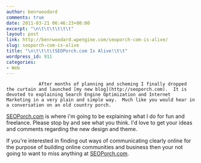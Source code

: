 ```yaml
---
author: benrwoodard
comments: true
date: 2011-03-21 06:46:23+00:00
excerpt: "\n\t\t\t\t\t\t"
layout: post
link: http://benrwoodard.wpengine.com/seoporch-com-is-alive/
slug: seoporch-com-is-alive
title: "\n\t\t\t\tSEOPorch.com Is Alive!\t\t"
wordpress_id: 911
categories:
- Web
---
```



				After months of planning and scheming I finally dropped the curtain and launched [my new blog](http://seoporch.com).  It is devoted to explaining Search Engine Optimization and Internet Marketing in a very plain and simple way.  Much like you would hear in a conversation on an old country porch.

[SEOPorch.com](http://seoporch.com) is where i'm going to be explaining what I do for fun and freelance.  Please stop by and see what you think.  I'd love to get your ideas and comments regarding the new design and theme. 

If you're interested in finding out ways of communicating clearly online for the purpose of building online communities and business then your not going to want to miss anything at [SEOPorch.com](http://seoporch.com/subscribe/).		
